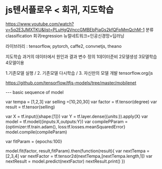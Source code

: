 # js텐서플로우 < 회귀, 지도학습
 https://www.youtube.com/watch?v=5q2E3JMXTKU&list=PLuHgQVnccGMBEbPiaGs2kfQFpMmQchM-1
분류classification 회귀regression
뉴럴네트워크=인공신경망=딥러닝

라이브러리 : tensorflow, pytorch, caffe2, convnetjs, theano

지도학습 과거의 데이터에서 원인과 결과 변수 정의
1데이터준비 2모델생성 3모델학습 4모델이용

1.기존모델 실행 / 2. 기존모델 다시학습 / 3. 자신만의 모델 개발
tensorflow.org/js

https://github.com/tensorflow/tfjs-models/tree/master/mobilenet

--- basic sequence of model

var tempa = [1,2,3]
var selling =[10,20,30]
var factor = tf.tensor(degree)
var result = tf.tensor(selling)

var X = tf.input({shape:[1]})
var Y = tf.layer.dense({units:}).apply(X)
var model = tf.model({inputs:X,outputs:Y})
var compilePParam = {optimizer:tf.train.adam(), loss:tf.losses.meanSquaredError}
model.compile(compileParam)

var fitParam = {epochs:100}
<!-- epoch 학습횟수 -->
model.fit(factor, result,fitParam).then(function(result){
    var nextTempa = [2,3,4]
    var nextFactor = tf.tensor2d(nextTempa,[nextTempa.length,1])
    var nextResult = model.predict(nextFactor)
    nextResult.print()
})
